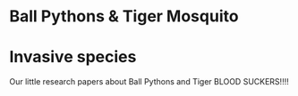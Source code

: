 Ball Pythons & Tiger Mosquito
=======================
Invasive species
=======================

Our little research papers about Ball Pythons and Tiger BLOOD SUCKERS!!!!
